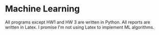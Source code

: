 # Machine Learning

All programs except HW1 and HW 3 are written in Python. All reports are written in Latex. I promise I'm not using Latex to implement ML algorithms.
